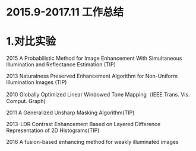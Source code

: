 # 2015.9-2017.11 工作总结
# 1.对比实验
  2015 A Probabilistic Method for Image Enhancement With Simultaneous Illumination and Reflectance Estimation (TIP)
  
  2013 Naturalness Preserved Enhancement Algorithm for Non-Uniform Illumination Images (TIP)
  
  2010 Globally Optimized Linear Windowed Tone Mapping（IEEE Trans. Vis. Comput. Graph)
  
  2011 A Generalized Unsharp Masking Algorithm(TIP)
  
  2013-LDR Contrast Enhancement Based on Layered Difference Representation of 2D Histograms(TIP)
  
  2016 A fusion-based enhancing method for weakly illuminated images
